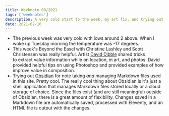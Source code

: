 ```yaml
---
title: Weeknote 08/2021
tags: ['weeknotes']
description: A very cold start to the week, my art fix, and trying out Obsidian for notes management. 
date: 2021-02-16
---
```

* The previous week was very cold with lows around 2 above. When I woke up Tuesday morning the temperature was -17 degrees. 
* This week's Beyond the Easel with Christine Lashley and Scott Christensen was really helpful. Artist [David Dibble](https://www.dibbleart.com) shared tricks to extract value information while on location, in art, and photos. David provided helpful tips on using Photoshop and provided examples of how improve value in composition.
* Trying out [Obsidian](https://obsidian.md) for note taking *and* managing Markdown files used in this site. Pretty cool. The really cool thing about Obsidian is it's just a shell application that manages Markdown files stored locally or a cloud storage of choice. Since the files exist (and are still meaningful) outside of Obsidian, there is a great amount of flexibility. Changes saved in a Markdown file are automatically saved, processed with Eleventy, and an HTML file is output with the changes. 